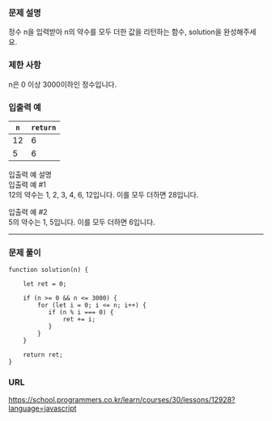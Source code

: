 ### 문제 설명
정수 n을 입력받아 n의 약수를 모두 더한 값을 리턴하는 함수, solution을 완성해주세요.

### 제한 사항
n은 0 이상 3000이하인 정수입니다.

### 입출력 예
| `n`  | `return` |
| ------------- | ------------- |
| 12  | 6  |
| 5  | 6  |


입출력 예 설명<br/>
입출력 예 #1<br/>
12의 약수는 1, 2, 3, 4, 6, 12입니다. 이를 모두 더하면 28입니다.

입출력 예 #2<br/>
5의 약수는 1, 5입니다. 이를 모두 더하면 6입니다.

---
### 문제 풀이
```
function solution(n) {
    
    let ret = 0;
    
    if (n >= 0 && n <= 3000) {
        for (let i = 0; i <= n; i++) {
           if (n % i === 0) {
               ret += i;
           }
        }
    }
    
    return ret;
}
```

### URL
https://school.programmers.co.kr/learn/courses/30/lessons/12928?language=javascript